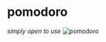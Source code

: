 # pomodoro
*simply open to use*
![pomodoro](https://github.com/ENDESGA/pomodoro/assets/38831818/df8514fc-ca2b-4ab3-a3bc-5b349ab6d475)
